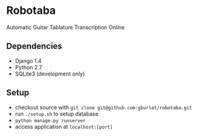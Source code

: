 Robotaba
========

Automatic Guitar Tablature Transcription Online

Dependencies
------------

* Django 1.4
* Python 2.7
* SQLite3 (development only)

Setup
-----

* checkout source with `git clone git@github.com:gburlet/robotaba.git`
* run `./setup.sh` to setup database
* `python manage.py runserver`
* access application at `localhost:[port]`
